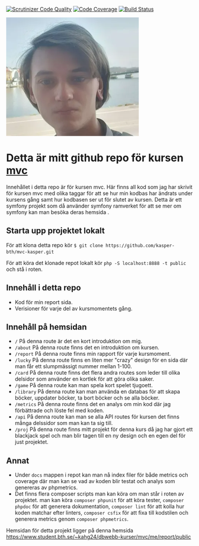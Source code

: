 [![Scrutinizer Code Quality](https://scrutinizer-ci.com/g/kasper-bth/mvc-kasper/badges/quality-score.png?b=master)](https://scrutinizer-ci.com/g/kasper-bth/mvc-kasper/?branch=master) [![Code Coverage](https://scrutinizer-ci.com/g/kasper-bth/mvc-kasper/badges/coverage.png?b=master)](https://scrutinizer-ci.com/g/kasper-bth/mvc-kasper/?branch=master) [![Build Status](https://scrutinizer-ci.com/g/kasper-bth/mvc-kasper/badges/build.png?b=master)](https://scrutinizer-ci.com/g/kasper-bth/mvc-kasper/build-status/master)

![En bild på mig](/public/img/jag.png "En bild på mig")

# Detta är mitt github repo för kursen <a href="https://dbwebb.se/kurser/mvc-v2">mvc</a>
Innehållet i detta repo är för kursen mvc. Här finns all kod som jag har skrivit för kursen mvc med olika taggar för att se hur min kodbas har ändrats under kursens gång samt hur kodbasen ser ut för slutet av kursen. Detta är ett symfony projekt som då använder symfony ramverket för att se mer om symfony kan man besöka deras hemsida <a href="https://symfony.com/"></a>.

## Starta upp projektet lokalt

För att klona detta repo kör  `$ git clone https://github.com/kasper-bth/mvc-kasper.git`

För att köra det klonade repot lokalt kör `php -S localhost:8888 -t public` och stå i roten.

## Innehåll i detta repo

- Kod för min report sida.
- Verisioner för varje del av kursmomentets gång.

## Innehåll på hemsidan
- `/` På denna route är det en kort introduktion om mig.
- `/about` På denna route finns det en  introduktion om kursen.
- `/report` På denna route finns min rapport för varje kursmoment.
- `/lucky` På denna route finns en liten mer "crazy" design för en sida där man får ett slumpmässigt nummer mellan 1-100.
- `/card` På denna route finns det flera andra routes som leder till olika delsidor som använder en kortlek för att göra olika saker.
- `/game` På denna route kan man spela kort spelet tjugoett.
- `/library` På denna route kan man använda en databas för att skapa böcker, uppdater böcker, ta bort böcker och se alla böcker.
- `/metrics` På denna route finns det en analys om min kod där jag förbättrade och löste fel med koden.
- `/api` På denna route kan man se alla API routes för kursen det finns många delssidor som man kan ta sig till.
- `/proj` På denna route finns mitt projekt för denna kurs då jag har gjort ett blackjack spel och man blir tagen till en ny design och en egen del för just projektet.

## Annat
- Under `docs` mappen i repot kan man nå index filer för både metrics och coverage där man kan se vad av koden blir testat och analys som genereras av phpmetrics.
- Det finns flera composer scripts man kan köra om man står i roten av projektet. man kan köra `composer phpunit` för att köra tester, `composer phpdoc` för att generera dokumentation, `composer lint` för att kolla hur koden matchar efter linters, `composer csfix` för att fixa till kodstilen och generera metrics genom `composer phpmetrics`. 

Hemsidan för detta projekt ligger på denna hemsida <a href="https://www.student.bth.se/~kahg24/dbwebb-kurser/mvc/me/report/public/">https://www.student.bth.se/~kahg24/dbwebb-kurser/mvc/me/report/public</a>
